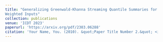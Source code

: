 ```yaml
---
title: "Generalizing Greenwald-Khanna Streaming Quantile Summaries for
Weighted Inputs"
collection: publications
venue: 'ICDT 2023'
paperurl: 'https://arxiv.org/pdf/2303.06288'
citation: 'Your Name, You. (2010). &quot;Paper Title Number 2.&quot; <i>Journal 1</i>. 1(2).'
---
```



